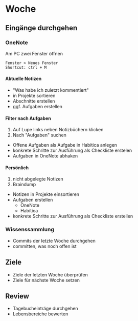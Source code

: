 # Woche

## Eingänge durchgehen

### OneNote

Am PC zwei Fenster öffnen

```
Fenster > Neues Fenster
Shortcut: ctrl + M
```

#### Aktuelle Notizen

- "Was habe ich zuletzt kommentiert"
- in Projekte sortieren
- Abschnitte erstellen
- ggf. Aufgaben erstellen

#### Filter nach Aufgaben  

1. Auf Lupe links neben Notizbüchern klicken
2. Nach "Aufgaben" suchen

- Offene Aufgaben als Aufgabe in Habitica anlegen
- konkrete Schritte zur Ausführung als Checkliste erstelen
- Aufgaben in OneNote abhaken

#### Persönlich

1. nicht abgelegte Notizen
2. Braindump

- Notizen in Projekte einsortieren
- Aufgaben erstellen
    + OneNote
    + Habitica
- konkrete Schritte zur Ausführung als Checkliste erstellen

### Wissenssammlung

- Commits der letzte Woche durchgehen
- committen, was noch offen ist

## Ziele

- Ziele der letzten Woche überprüfen
- Ziele für nächste Woche setzen

## Review

- Tagebucheinträge durchgehen
- Lebensbereiche bewerten